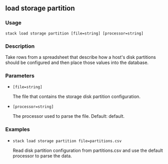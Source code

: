 ## load storage partition

### Usage

`stack load storage partition [file=string] [processor=string]`

### Description

Take rows from a spreadsheet that describe how a host's disk partitions
	should be configured and then place those values into the database.

### Parameters
* `[file=string]`

   The file that contains the storage disk partition configuration.
* `[processor=string]`

   The processor used to parse the file.
	Default: default.

### Examples

* `stack load storage partition file=partitions.csv`

   Read disk partition configuration from partitions.csv and use the
	default processor to parse the data.




